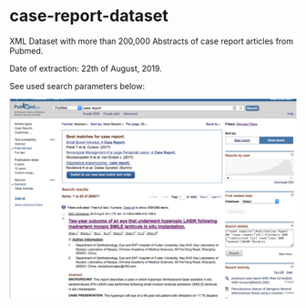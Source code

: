 # case-report-dataset

XML Dataset with more than 200,000 Abstracts of case report articles from Pubmed.

Date of extraction: 22th of August, 2019.

See used search parameters below:

![alt text](https://github.com/marcelotournier/case-report-dataset/raw/master/parameters.png) 
